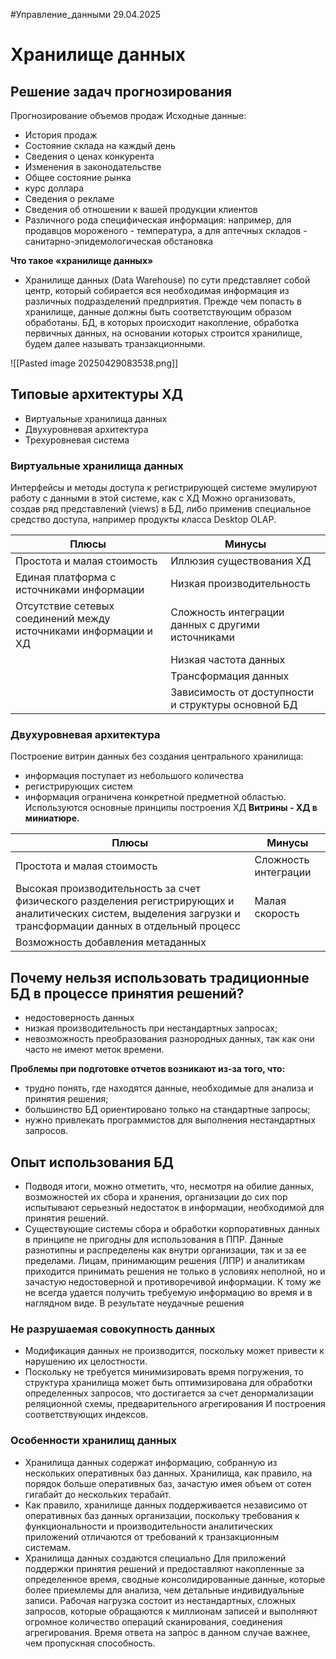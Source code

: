 #Управление_данными 
29.04.2025
# Хранилище данных
## Решение задач прогнозирования 
Прогнозирование объемов продаж
Исходные данные:
- История продаж
- Состояние склада на каждый день 
- Сведения о ценах конкурента
- Изменения в законодательстве
- Общее состояние рынка
- курс доллара
- Сведения о рекламе 
- Сведения об отношении к вашей продукции клиентов
- Различного рода специфическая информация: например, для продавцов мороженого - температура, а для аптечных складов - санитарно-эпидемологическая обстановка

**Что такое «хранилище данных»**
- Хранилище данных (Data Warehouse) по сути представляет собой центр, который собирается вся необходимая информация из различных подразделений предприятия. Прежде чем попасть в хранилище, данные должны быть соответствующим образом обработаны. БД, в которых происходит накопление, обработка первичных данных, на основании которых строится хранилище, будем далее называть транзакционными.

![[Pasted image 20250429083538.png]]

## Типовые архитектуры ХД
- Виртуальные хранилища данных
- Двухуровневая архитектура
- Трехуровневая система

### Виртуальные хранилища данных

Интерфейсы и методы доступа к регистрирующей системе эмулируют работу с данными в этой системе, как с ХД Можно организовать, создав ряд представлений (views) в БД, либо применив специальное средство доступа, например продукты класса Desktop OLAP.

| **Плюсы**                                                       | **Минусы**                                         |
| --------------------------------------------------------------- | -------------------------------------------------- |
| Простота и малая стоимость                                      | Иллюзия существования ХД                           |
| Единая платформа с источниками информации                       | Низкая производительность                          |
| Отсутствие сетевых соединений между источниками информации и ХД | Сложность интеграции данных с другими источниками  |
|                                                                 | Низкая частота данных                              |
|                                                                 | Трансформация данных                               |
|                                                                 | Зависимость от доступности и структуры основной БД |
### Двухуровневая архитектура
Построение витрин данных без создания центрального хранилища:
- информация поступает из небольшого количества
- регистрирующих систем
- информация ограничена конкретной предметной областью.
Используются основные принципы построения ХД
**Витрины - ХД в миниатюре.**

| **Плюсы**                                                                                                                                                      | **Минусы**           |
| -------------------------------------------------------------------------------------------------------------------------------------------------------------- | -------------------- |
| Простота и малая стоимость                                                                                                                                     | Сложность интеграции |
| Высокая производительность за счет физического разделения регистрирующих и аналитических систем, выделения загрузки и трансформации данных в отдельный процесс | Малая скорость       |
| Возможность добавления метаданных                                                                                                                              |                      |


## Почему нельзя использовать традиционные БД в процессе принятия решений?
- недостоверность данных
- низкая производительность при нестандартных запросах;
- невозможность преобразования разнородных данных, так как они часто не имеют меток времени.

**Проблемы при подготовке отчетов возникают из-за того, что:**
-  трудно понять, где находятся данные, необходимые для анализа и принятия решения; 
- большинство БД ориентировано только на стандартные запросы;
- нужно привлекать программистов для выполнения нестандартных запросов.

## Опыт использования БД
- Подводя итоги, можно отметить, что, несмотря на обилие данных, возможностей их сбора и хранения, организации до сих пор испытывают серьезный недостаток в информации, необходимой для принятия решений. 
- Существующие системы сбора и обработки корпоративных данных в принципе не пригодны для использования в ППР. Данные разнотипны и распределены как внутри организации, так и за ее пределами. Лицам, принимающим решения (ЛПР) и аналитикам приходится принимать решения не только в условиях неполной, но и зачастую недостоверной и противоречивой информации. К тому же не всегда удается получить требуемую информацию во время и в наглядном виде. В результате неудачные решения

### Не разрушаемая совокупность данных
- Модификация данных не производится, поскольку может привести к нарушению их целостности.
- Поскольку не требуется минимизировать время погружения, то структура хранилища может быть оптимизирована для обработки определенных запросов, что достигается за счет денормализации реляционной схемы, предварительного агрегирования И построения соответствующих индексов.

### Особенности хранилищ данных 
- Хранилища данных содержат информацию, собранную из нескольких оперативных баз данных. Хранилища, как правило, на порядок больше оперативных баз, зачастую имея объем от сотен гигабайт до нескольких терабайт.
- Как правило, хранилище данных поддерживается независимо от оперативных баз данных организации, поскольку требования к функциональности и производительности аналитических приложений отличаются от требований к транзакционным системам.
- Хранилища данных создаются специально Для приложений поддержки принятия решений и предоставляют накопленные за определенное время, сводные консолидированные данные, которые более приемлемы для анализа, чем детальные индивидуальные записи. Рабочая нагрузка состоит из нестандартных, сложных запросов, которые обращаются к миллионам записей и выполняют огромное количество операций сканирования, соединения агрегирования. Время ответа на запрос в данном случае важнее, чем пропускная способность.